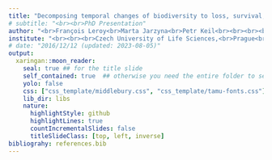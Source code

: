```yaml
---
title: "Decomposing temporal changes of biodiversity to loss, survival, and recruitment of individuals: analysis of the North-American avifauna"
# subtitle: "<br><br>PhD Presentation"
author: "<br>François Leroy<br>Marta Jarzyna<br>Petr Keil<br><br><br><br>"
institute: "<br><br><br>Czech University of Life Sciences,<br>Prague<br><br>Ohio State University"
# date: "2016/12/12 (updated: 2023-08-05)"
output:
  xaringan::moon_reader:
    seal: true ## for the title slide
    self_contained: true  ## otherwise you need the entire folder to see the slides correctly
    yolo: false
    css: ["css_template/middlebury.css", "css_template/tamu-fonts.css"] ## Note that if you don't specify the .css after the file name here, xaringan will import and renew the template at each run in ./libs/remark-css/
    lib_dir: libs
    nature:
      highlightStyle: github
      highlightLines: true
      countIncrementalSlides: false
      titleSlideClass: [top, left, inverse]
bibliograhy: references.bib
---
```

